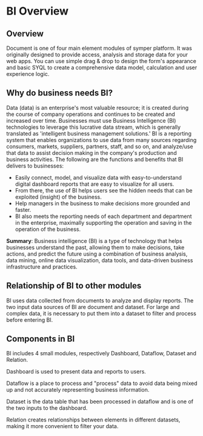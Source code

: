 # BI Overview

## Overview

Document is one of four main element modules of symper platform. It was originally designed to provide access, analysis and storage data for your web apps. You can use simple drag & drop to design the form's appearance and basic SYQL to create a comprehensive data model, calculation and user experience logic.

## Why do business needs BI?&#x20;

Data (data) is an enterprise's most valuable resource; it is created during the course of company operations and continues to be created and increased over time. Businesses must use Business Intelligence (BI) technologies to leverage this lucrative data stream, which is generally translated as 'intelligent business management solutions.' BI is a reporting system that enables organizations to use data from many sources regarding consumers, markets, suppliers, partners, staff, and so on, and analyze/use that data to assist decision making in the company's production and business activities. The following are the functions and benefits that BI delivers to businesses:

* Easily connect, model, and visualize data with easy-to-understand digital dashboard reports that are easy to visualize for all users.&#x20;
* From there, the use of BI helps users see the hidden needs that can be exploited (insight) of the business.&#x20;
* Help managers in the business to make decisions more grounded and faster.&#x20;
* BI also meets the reporting needs of each department and department in the enterprise, maximally supporting the operation and saving in the operation of the business.

**Summary**: Business intelligence (BI) is a type of technology that helps businesses understand the past, allowing them to make decisions, take actions, and predict the future using a combination of business analysis, data mining, online data visualization, data tools, and data-driven business infrastructure and practices.

## Relationship of BI to other modules

BI uses data collected from documents to analyze and display reports. The two input data sources of BI are document and dataset. For large and complex data, it is necessary to put them into a dataset to filter and process before entering BI.

## Components in BI

BI includes 4 small modules, respectively Dashboard, Dataflow, Dataset and Relation.&#x20;

Dashboard is used to present data and reports to users.&#x20;

Dataflow is a place to process and "process" data to avoid data being mixed up and not accurately representing business information.&#x20;

Dataset is the data table that has been processed in dataflow and is one of the two inputs to the dashboard.&#x20;

Relation creates relationships between elements in different datasets, making it more convenient to filter your data.
